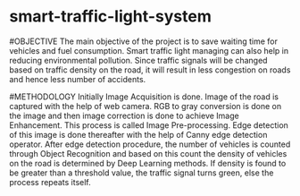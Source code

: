 # smart-traffic-light-system
#OBJECTIVE
The main objective of the project is to save waiting time for vehicles and fuel consumption. Smart traffic light managing can also help in reducing environmental pollution. Since traffic signals will be changed based on traffic density on the road, it will result in less congestion on roads and hence less number of accidents.

#METHODOLOGY
 Initially Image Acquisition is done. Image of the road is captured with the help of web camera.
 RGB to gray conversion is done on the image and then image correction is done to achieve Image Enhancement. This process is called Image Pre-processing.
 Edge detection of this image is done thereafter with the help of Canny edge detection operator.
 After edge detection procedure, the number of vehicles is counted through Object Recognition and based on this count the density of vehicles on the road is determined by Deep Learning methods.
 If density is found to be greater than a threshold value, the traffic signal turns green, else the process repeats itself. 


